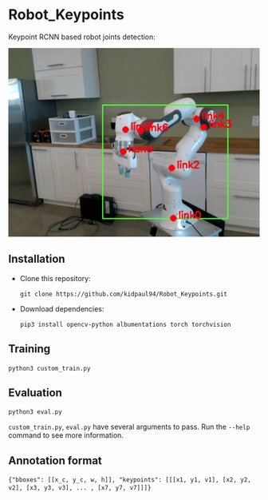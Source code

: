 # Robot_Keypoints

Keypoint RCNN based robot joints detection:

![Example 0](./images/visualized_result_000045.png)

## Installation
 - Clone this repository:
   ```Shell
   git clone https://github.com/kidpaul94/Robot_Keypoints.git
   ```
 - Download dependencies:
   ```Shell
   pip3 install opencv-python albumentations torch torchvision
   ```

## Training
```Shell
python3 custom_train.py 
```

## Evaluation
```Shell
python3 eval.py 
```

`custom_train.py`, `eval.py` have several arguments to pass. Run the `--help` command to see more information.

## Annotation format
```Shell
{"bboxes": [[x_c, y_c, w, h]], "keypoints": [[[x1, y1, v1], [x2, y2, v2], [x3, y3, v3], ... , [x7, y7, v7]]]}
```
